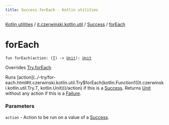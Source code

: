 ```yaml
---
title: Success.forEach - Kotlin utilities
---
```


[Kotlin utilities](../../index.html) / [it.czerwinski.kotlin.util](../index.html) / [Success](index.html) / [forEach](./for-each.html)

# forEach

`fun forEach(action: (`[`T`](index.html#T)`) -> `[`Unit`](https://kotlinlang.org/api/latest/jvm/stdlib/kotlin/-unit/index.html)`): `[`Unit`](https://kotlinlang.org/api/latest/jvm/stdlib/kotlin/-unit/index.html)

Overrides [Try.forEach](../-try/for-each.html)

Runs [action](../-try/for-each.html#it.czerwinski.kotlin.util.Try$forEach(kotlin.Function1((it.czerwinski.kotlin.util.Try.T, kotlin.Unit)))/action) if this is a [Success](index.html). Returns [Unit](https://kotlinlang.org/api/latest/jvm/stdlib/kotlin/-unit/index.html) without any action if this is a [Failure](../-failure/index.html).

### Parameters

`action` - Action to be run on a value of a [Success](index.html).